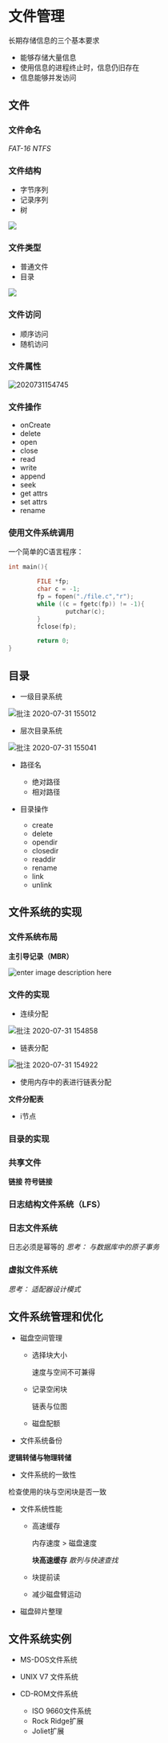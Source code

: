 # 文件管理

长期存储信息的三个基本要求

- 能够存储大量信息
- 使用信息的进程终止时，信息仍旧存在
- 信息能够并发访问

## 文件

### 文件命名

_FAT-16_ _NTFS_

### 文件结构

- 字节序列
- 记录序列
- 树

![](https://img-blog.csdn.net/20180426093252605?watermark/2/text/aHR0cHM6Ly9ibG9nLmNzZG4ubmV0L3FxXzI4ODk3NTI1/font/5a6L5L2T/fontsize/400/fill/I0JBQkFCMA==/dissolve/70)

### 文件类型

- 普通文件
- 目录

![](https://img-blog.csdn.net/20180426095725505?watermark/2/text/aHR0cHM6Ly9ibG9nLmNzZG4ubmV0L3FxXzI4ODk3NTI1/font/5a6L5L2T/fontsize/400/fill/I0JBQkFCMA==/dissolve/70)

### 文件访问

- 顺序访问
- 随机访问

### 文件属性

![2020731154745](/assets/2020731154745.jpg)

### 文件操作

- onCreate
- delete
- open
- close
- read
- write
- append
- seek
- get attrs
- set attrs
- rename

### 使用文件系统调用

一个简单的C语言程序：

```c
int main(){

        FILE *fp;
        char c = -1;
        fp = fopen("./file.c","r");
        while ((c = fgetc(fp)) != -1){
                putchar(c);
        }
        fclose(fp);

        return 0;
}
```

## 目录

- 一级目录系统

![批注 2020-07-31 155012](/assets/批注%202020-07-31%20155012.png)

- 层次目录系统

![批注 2020-07-31 155041](/assets/批注%202020-07-31%20155041.png)

- 路径名

  - 绝对路径
  - 相对路径

- 目录操作

  - create
  - delete
  - opendir
  - closedir
  - readdir
  - rename
  - link
  - unlink

## 文件系统的实现

### 文件系统布局

**主引导记录（MBR）**

![enter image description here](https://pic3.zhimg.com/80/v2-76dc2f67640adbbc3a34cdd72c02180a_hd.jpg)

### 文件的实现

- 连续分配

![批注 2020-07-31 154858](/assets/批注%202020-07-31%20154858.png)

- 链表分配

![批注 2020-07-31 154922](/assets/批注%202020-07-31%20154922.png)

- 使用内存中的表进行链表分配

**文件分配表**

- i节点

### 目录的实现

### 共享文件

**链接** **符号链接**

### 日志结构文件系统（LFS）

### 日志文件系统

日志必须是幂等的 _思考： 与数据库中的原子事务_

### 虚拟文件系统

_思考： 适配器设计模式_

## 文件系统管理和优化

- 磁盘空间管理

  - 选择块大小

    速度与空间不可兼得

  - 记录空闲块

    链表与位图

  - 磁盘配额

- 文件系统备份

**逻辑转储与物理转储**

- 文件系统的一致性

检查使用的块与空闲块是否一致

- 文件系统性能

  - 高速缓存

    内存速度 > 磁盘速度

    **块高速缓存** _散列与快速查找_

  - 块提前读

  - 减少磁盘臂运动

- 磁盘碎片整理

## 文件系统实例

- MS-DOS文件系统
- UNIX V7 文件系统
- CD-ROM文件系统

  - ISO 9660文件系统
  - Rock Ridge扩展
  - Joliet扩展
